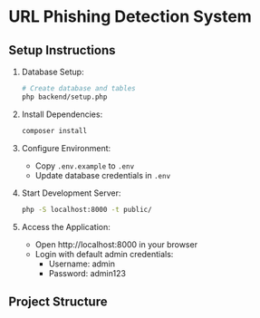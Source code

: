 # URL Phishing Detection System

## Setup Instructions

1. Database Setup:
   ```bash
   # Create database and tables
   php backend/setup.php
   ```

2. Install Dependencies:
   ```bash
   composer install
   ```

3. Configure Environment:
   - Copy `.env.example` to `.env`
   - Update database credentials in `.env`

4. Start Development Server:
   ```bash
   php -S localhost:8000 -t public/
   ```

5. Access the Application:
   - Open http://localhost:8000 in your browser
   - Login with default admin credentials:
     - Username: admin
     - Password: admin123

## Project Structure 